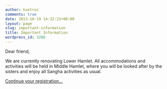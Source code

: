 ```yaml
---
author: huetruc
comments: true
date: 2013-10-19 14:32:23+00:00
layout: page
slug: important-information
title: Important Information
wordpress_id: 3286
---
```


Dear friend,

We are currently renovating Lower Hamlet. All accommodations and activities will be held in Middle Hamlet, where you will be looked after by the sisters and enjoy all Sangha activities as usual. 


[Continue your registration...](http://plumvillage.org/retreats/lower-hamlet-registration/?ppp_refcode=local)
  
  

